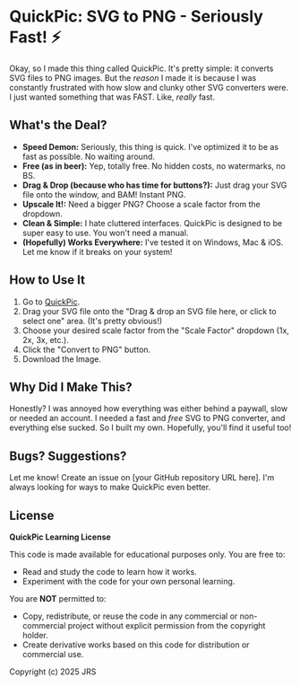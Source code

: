 # QuickPic: SVG to PNG - Seriously Fast! ⚡️

Okay, so I made this thing called QuickPic. It's pretty simple: it converts SVG files to PNG images. But the _reason_ I made it is because I was constantly frustrated with how slow and clunky other SVG converters were. I just wanted something that was FAST. Like, _really_ fast.

## What's the Deal?

- **Speed Demon:** Seriously, this thing is quick. I've optimized it to be as fast as possible. No waiting around.
- **Free (as in beer):** Yep, totally free. No hidden costs, no watermarks, no BS.
- **Drag & Drop (because who has time for buttons?):** Just drag your SVG file onto the window, and BAM! Instant PNG.
- **Upscale It!:** Need a bigger PNG? Choose a scale factor from the dropdown.
- **Clean & Simple:** I hate cluttered interfaces. QuickPic is designed to be super easy to use. You won't need a manual.
- **(Hopefully) Works Everywhere:** I've tested it on Windows, Mac & iOS. Let me know if it breaks on your system!

## How to Use It

1.  Go to [QuickPic](https://quickpic.jrsystems.io).
2.  Drag your SVG file onto the "Drag & drop an SVG file here, or click to select one" area. (It's pretty obvious!)
3.  Choose your desired scale factor from the "Scale Factor" dropdown (1x, 2x, 3x, etc.).
4.  Click the "Convert to PNG" button.
5.  Download the Image.

## Why Did I Make This?

Honestly? I was annoyed how everything was either behind a paywall, slow or needed an account. I needed a fast and _free_ SVG to PNG converter, and everything else sucked. So I built my own. Hopefully, you'll find it useful too!

## Bugs? Suggestions?

Let me know! Create an issue on [your GitHub repository URL here]. I'm always looking for ways to make QuickPic even better.

## License

**QuickPic Learning License**

This code is made available for educational purposes only. You are free to:

- Read and study the code to learn how it works.
- Experiment with the code for your own personal learning.

You are **NOT** permitted to:

- Copy, redistribute, or reuse the code in any commercial or non-commercial project without explicit permission from the copyright holder.
- Create derivative works based on this code for distribution or commercial use.

Copyright (c) 2025 JRS
